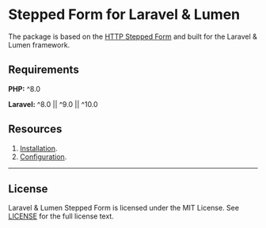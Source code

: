 # Stepped Form for Laravel & Lumen

The package is based on the 
[HTTP Stepped Form](https://github.com/alexxxxkkk/http-stepped-form)
and built for the Laravel & Lumen framework.

## Requirements

**PHP:** ^8.0

**Laravel:** ^8.0 || ^9.0 || ^10.0

## Resources

1. [Installation](docs/INSTALLATION.md).
2. [Configuration](docs/CONFIGURATION.md).

---

## License

Laravel & Lumen Stepped Form is licensed under the MIT License. See
[LICENSE](LICENSE) for the full license text.
